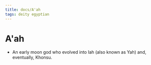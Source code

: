 ```yaml
---
title: docs/A'ah
tags: deity egyptian
---
```


# A'ah
- An early moon god who evolved into Iah (also known as Yah) and, eventually, Khonsu.